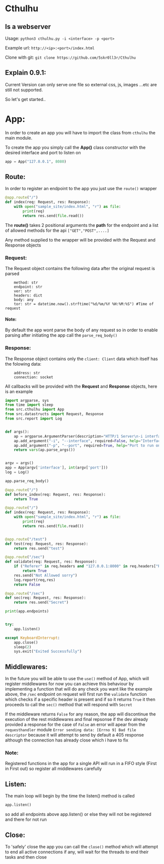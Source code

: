 # Cthulhu
## Is a webserver

Usage: `python3 cthulhu.py -i <interface> -p <port>`

Example url: `http://<ip>:<port>/index.html`

Clone with git: `git clone https://github.com/5skr0ll3r/Cthulhu`


## Explain 0.9.1:
Current Version can only serve one file so external css, js, images ...etc 
are still not supported.

So let's get started..

# App:

In order to create an app you will have to import the class
from `cthulhu` the main module.

To create the app you simply call the __App()__ class constructor
with the desired interface and port to listen on 

```python
app = App("127.0.0.1", 8080)
```


## Route:

In order to register an endpoint to the app you just use the `route()` wrapper
```python
@app.route("/")
def index(req: Request, res: Response):
	with open("sample_site/index.html", "r") as file:
		print(req)
		return res.send(file.read())
```
The __route()__ takes 2 positional arguments the __path__ for the endpoint
and a list of allowed methods for the api `["GET","POST",....]`

Any method supplied to the wrapper will be provided with the Request and Response objects

### Request:
The Request object contains the following data after the original request is parsed
```
	method: str
	endpoint: str
	ver: str
	headers: dict
	body: any
	tor: str = datetime.now().strftime("%d/%m/%Y %H:%M:%S") #Time of request
```

#### Note:
By default the app wont parse the body of any request so in order to enable parsing
after initiating the app call the `parse_req_body()`

### Response:
The Response object contains only the `client: Client` data which itself
has the folowing data:
```
	address: str
	connection: socket
```

All callbacks will be provided with the __Request__ and __Response__  objects, here is an example
```python
import argparse, sys
from time import sleep
from src.cthulhu import App
from src.datastructs import Request, Response
from src.report import Log


def args():
	ap = argparse.ArgumentParser(description="HTTP/1 Server\n-i interface to listen on\n-p port to listen on\n")
	ap.add_argument("-i", "--interface", required=False, help="Interface to run on")
	ap.add_argument("-p", "--port", required=True, help="Port to run on")
	return vars(ap.parse_args())


argv = args()
app = App(argv['interface'], int(argv['port']))
log = Log()

app.parse_req_body()

@app.route("/")
def before_index(req: Request, res: Response):
	return True

@app.route("/")
def index(req: Request, res: Response):
	with open("sample_site/index.html", "r") as file:
		print(req)
		return res.send(file.read())


@app.route("/test")
def test(req: Request, res: Response):
	return res.send("test")

@app.route("/sec")
def validate(req: Request, res: Response):
	if ("Referer" in req.headers and "127.0.0.1:8000" in req.headers["Referer"]):
		return True
	res.send("Not Allowed sorry")
	log.report(req,res)
	return False

@app.route("/sec")
def sec(req: Request, res: Response):
	return res.send("Secret")

print(app.endpoints)


try:
	app.listen()

except KeyboardInterrupt:
	app.close()
	sleep(2)
	sys.exit("Exited Successfully")

```

## Middlewares: 

In the future you will be able to use the `use()` method of App, which will register middlewares
for now you can achieve this behaviour by implementing a function that will do any check you want
like the example above, the `/sec` endpoint on request will first run the `validate` function which
checks if a specific header is present and if so it returns `True` it then proceeds to call the `sec()`
method that will respond with `Secret`

If the middleware returns `False` for any reason, the app will discontinue the execution of the rest middlewares 
and final repsonse if the dev already provided a response for the case
of `False` an error will apear from the `requesthandler` module `Error sending data: [Errno 9] Bad file descriptor` because it will 
attempt to send by default a 405 response although the connection has already close which i have to fix 

### Note:
Registered functions in the app for a single API will run in a FIFO style (First in First out)
so register all middlewares carefully


## Listen:
The main loop will begin by the time the listen() method is called
```python
app.listen()
```
so add all endpoints above app.listen() or else they 
will not be registered and there for not run


## Close:
To 'safely' close the app you can call the `close()` method
which will attempt to end all active connections if any, 
will wait for the threads to end their tasks and then close



